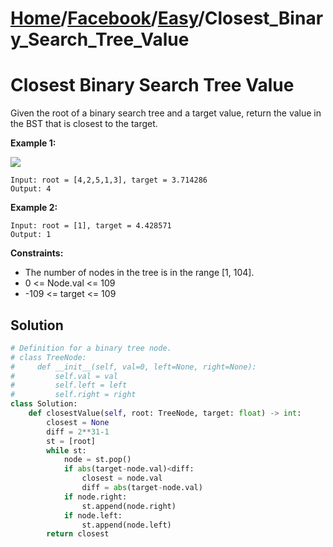 # [Home](./../..)/[Facebook](./..)/[Easy](./)/Closest_Binary_Search_Tree_Value
<h1>Closest Binary Search Tree Value</h1>

<p>
Given the root of a binary search tree and a target value, return the value in the BST that is closest to the target.
</p>

<b>Example 1:</b>

<img src="https://assets.leetcode.com/uploads/2021/03/12/closest1-1-tree.jpg">

    Input: root = [4,2,5,1,3], target = 3.714286
    Output: 4
    
<b>Example 2:</b>

    Input: root = [1], target = 4.428571
    Output: 1

<b>Constraints:</b>

- The number of nodes in the tree is in the range [1, 104].
- 0 <= Node.val <= 109
- -109 <= target <= 109

<h2>Solution</h2>

```python
# Definition for a binary tree node.
# class TreeNode:
#     def __init__(self, val=0, left=None, right=None):
#         self.val = val
#         self.left = left
#         self.right = right
class Solution:
    def closestValue(self, root: TreeNode, target: float) -> int:
        closest = None
        diff = 2**31-1
        st = [root]
        while st:
            node = st.pop()
            if abs(target-node.val)<diff:
                closest = node.val
                diff = abs(target-node.val)
            if node.right:
                st.append(node.right)
            if node.left:
                st.append(node.left)
        return closest
```
